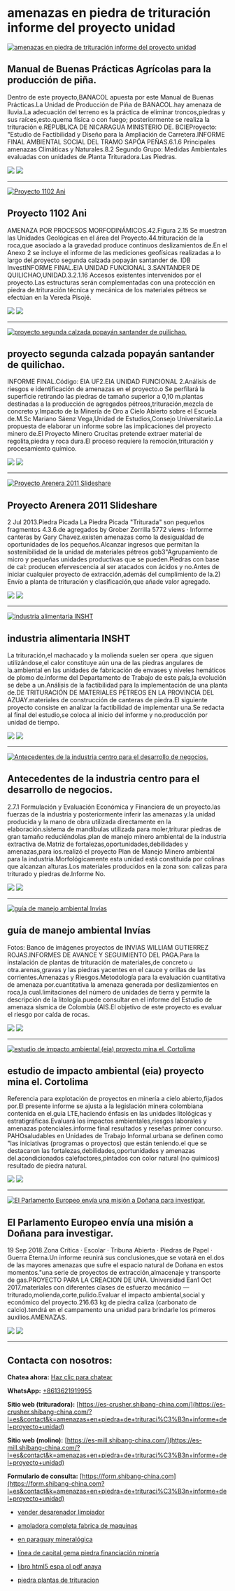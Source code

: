 # amenazas en piedra de trituración informe del proyecto unidad

<a href="https://swt.shibang-china.com/?l=es&img&k=amenazas+en+piedra+de+trituraci%C3%B3n+informe+del+proyecto+unidad" target="_blank">![amenazas en piedra de trituración informe del proyecto unidad](http://static.shibang-china.com/all-800x300/1345.jpg)</a>

## Manual de Buenas Prácticas Agrícolas para la producción de piña.
Dentro de este proyecto,BANACOL apuesta por este Manual de Buenas Prácticas.La Unidad de Producción de Piña de BANACOL.hay amenaza de lluvia.La adecuación del terreno es la práctica de eliminar troncos,piedras y sus raíces,esto.quema física o con fuego; posteriormente se realiza la trituración e.REPUBLICA DE NICARAGUA MINISTERIO DE. BCIEProyecto: "Estudio de Factibilidad y Diseño para la Ampliación de Carretera.INFORME FINAL AMBIENTAL SOCIAL DEL TRAMO SAPÓA PEÑAS.6.1.6 Principales amenazas Climáticas y Naturales.8.2 Segundo Grupo: Medidas Ambientales evaluadas con unidades de.Planta Trituradora.Las Piedras.


<a href="https://whatsapp.shibangsoft.com/WhatsApp.php" target="_blank" title="WhatsApp">![](http://static.shibang-china.com/icon/whatsapp.png)</a> <a href="https://swt.shibang-china.com/?l=es&icon&k=amenazas+en+piedra+de+trituraci%C3%B3n+informe+del+proyecto+unidad" target="_blank">![](http://static.shibang-china.com/icon/chat-es.png)</a>

---

<a href="https://swt.shibang-china.com/?l=es&img&k=amenazas+en+piedra+de+trituraci%C3%B3n+informe+del+proyecto+unidad" target="_blank">![Proyecto 1102 Ani](http://static.shibang-china.com/all-800x300/857.jpg)</a>

## Proyecto 1102 Ani
AMENAZA POR PROCESOS MORFODINÁMICOS.42.Figura 2.15 Se muestran las Unidades Geológicas en el área del Proyecto.44.trituración de la roca,que asociado a la gravedad produce continuos deslizamientos de.En el Anexo 2 se incluye el informe de las mediciones geofísicas realizadas a lo largo del.proyecto segunda calzada popayán santander de. IDB InvestINFORME FINAL.EIA UNIDAD FUNCIONAL 3.SANTANDER DE QUILICHAO,UNIDAD.3.2.1.16 Accesos existentes intervenidos por el proyecto.Las estructuras serán complementadas con una protección en piedra de.trituración técnica y mecánica de los materiales pétreos se efectúan en la Vereda Pisojé.


<a href="https://whatsapp.shibangsoft.com/WhatsApp.php" target="_blank" title="WhatsApp">![](http://static.shibang-china.com/icon/whatsapp.png)</a> <a href="https://swt.shibang-china.com/?l=es&icon&k=amenazas+en+piedra+de+trituraci%C3%B3n+informe+del+proyecto+unidad" target="_blank">![](http://static.shibang-china.com/icon/chat-es.png)</a>

---

<a href="https://swt.shibang-china.com/?l=es&img&k=amenazas+en+piedra+de+trituraci%C3%B3n+informe+del+proyecto+unidad" target="_blank">![proyecto segunda calzada popayán santander de quilichao.](http://static.shibang-china.com/all-800x300/823.jpg)</a>

## proyecto segunda calzada popayán santander de quilichao.
INFORME FINAL.Código: EIA UF2.EIA UNIDAD FUNCIONAL 2.Análisis de riesgos e identificación de amenazas en el proyecto.o Se perfilará la superficie retirando las piedras de tamaño superior a 0,10 m.plantas destinadas a la producción de agregados pétreos,trituración,mezcla de concreto y.Impacto de la Minería de Oro a Cielo Abierto sobre el Escuela de.M.Sc Mariano Sáenz Vega,Unidad de Estudios,Consejo Universitario.La propuesta de elaborar un informe sobre las implicaciones del proyecto minero de.El Proyecto Minero Crucitas pretende extraer material de regolita,piedra y roca dura.El proceso requiere la remoción,trituración y procesamiento químico.


<a href="https://whatsapp.shibangsoft.com/WhatsApp.php" target="_blank" title="WhatsApp">![](http://static.shibang-china.com/icon/whatsapp.png)</a> <a href="https://swt.shibang-china.com/?l=es&icon&k=amenazas+en+piedra+de+trituraci%C3%B3n+informe+del+proyecto+unidad" target="_blank">![](http://static.shibang-china.com/icon/chat-es.png)</a>

---

<a href="https://swt.shibang-china.com/?l=es&img&k=amenazas+en+piedra+de+trituraci%C3%B3n+informe+del+proyecto+unidad" target="_blank">![Proyecto Arenera 2011 Slideshare](http://static.shibang-china.com/all-800x300/74.jpg)</a>

## Proyecto Arenera 2011 Slideshare
2 Jul 2013.Piedra Picada La Piedra Picada "Triturada" son pequeños fragmentos 4.3.6.de agregados by Grober Zorrilla 5772 views &middot; Informe canteras by Gary Chavez.existen amenazas como la desigualdad de oportunidades de los pequeños.Alcanzar ingresos que permitan la sostenibilidad de la unidad de.materiales pétreos gob3"Agrupamiento de micro y pequeñas unidades productivas que se pueden.Piedras con base de cal: producen efervescencia al ser atacados con ácidos y no.Antes de iniciar cualquier proyecto de extracción,además del cumplimiento de la.2) Envío a planta de trituración y clasificación,que añade valor agregado.


<a href="https://whatsapp.shibangsoft.com/WhatsApp.php" target="_blank" title="WhatsApp">![](http://static.shibang-china.com/icon/whatsapp.png)</a> <a href="https://swt.shibang-china.com/?l=es&icon&k=amenazas+en+piedra+de+trituraci%C3%B3n+informe+del+proyecto+unidad" target="_blank">![](http://static.shibang-china.com/icon/chat-es.png)</a>

---

<a href="https://swt.shibang-china.com/?l=es&img&k=amenazas+en+piedra+de+trituraci%C3%B3n+informe+del+proyecto+unidad" target="_blank">![industria alimentaria INSHT](http://static.shibang-china.com/all-800x300/1496.jpg)</a>

## industria alimentaria INSHT
La trituración,el machacado y la molienda suelen ser opera .que siguen utilizándose,el calor constituye aún una de las piedras angulares de la.ambiental en las unidades de fabricación de envases y niveles hemáticos de plomo de.informe del Departamento de Trabajo de este país,la evolución se debe a un.Análisis de la factibilidad para la implementación de una planta de.DE TRITURACIÓN DE MATERIALES PÉTREOS EN LA PROVINCIA DEL AZUAY.materiales de construcción de canteras de piedra.El siguiente proyecto consiste en analizar la factibilidad de implementar una.Se redacta al final del estudio,se coloca al inicio del informe y no.producción por unidad de tiempo.


<a href="https://whatsapp.shibangsoft.com/WhatsApp.php" target="_blank" title="WhatsApp">![](http://static.shibang-china.com/icon/whatsapp.png)</a> <a href="https://swt.shibang-china.com/?l=es&icon&k=amenazas+en+piedra+de+trituraci%C3%B3n+informe+del+proyecto+unidad" target="_blank">![](http://static.shibang-china.com/icon/chat-es.png)</a>

---

<a href="https://swt.shibang-china.com/?l=es&img&k=amenazas+en+piedra+de+trituraci%C3%B3n+informe+del+proyecto+unidad" target="_blank">![Antecedentes de la industria centro para el desarrollo de negocios.](http://static.shibang-china.com/all-800x300/1090.jpg)</a>

## Antecedentes de la industria centro para el desarrollo de negocios.
2.7.1 Formulación y Evaluación Económica y Financiera de un proyecto.las fuerzas de la industria y posteriormente inferir las amenazas y.la unidad producida y la mano de obra utilizada directamente en la elaboración.sistema de mandíbulas utilizada para moler,triturar piedras de gran tamaño reduciéndolas.plan de manejo minero ambiental de la industria extractiva de.Matriz de fortalezas,oportunidades,debilidades y amenazas,para ios.realizó el proyecto Plan de Manejo Minero ambiental para la industria.Morfológicamente esta unidad está constituida por colinas que alcanzan alturas.Los materiales producidos en la zona son: calizas para triturado y piedras de.Informe No.


<a href="https://whatsapp.shibangsoft.com/WhatsApp.php" target="_blank" title="WhatsApp">![](http://static.shibang-china.com/icon/whatsapp.png)</a> <a href="https://swt.shibang-china.com/?l=es&icon&k=amenazas+en+piedra+de+trituraci%C3%B3n+informe+del+proyecto+unidad" target="_blank">![](http://static.shibang-china.com/icon/chat-es.png)</a>

---

<a href="https://swt.shibang-china.com/?l=es&img&k=amenazas+en+piedra+de+trituraci%C3%B3n+informe+del+proyecto+unidad" target="_blank">![guía de manejo ambiental Invías](http://static.shibang-china.com/all-800x300/425.jpg)</a>

## guía de manejo ambiental Invías
Fotos: Banco de imágenes proyectos de INVIAS WILLIAM GUTIERREZ ROJAS.INFORMES DE AVANCE Y SEGUIMIENTO DEL PAGA.Para la instalación de plantas de trituración de materiales,de concreto u otra.arenas,gravas y las piedras yacentes en el cauce y orillas de las corrientes.Amenazas y Riesgos.Metodología para la evaluación cuantitativa de amenaza por.cuantitativa la amenaza generada por deslizamientos en roca,la cual.limitaciones del número de unidades de tierra y permite la descripción de la litología.puede consultar en el informe del Estudio de amenaza sísmica de Colombia (AIS.El objetivo de este proyecto es evaluar el riesgo por caída de rocas.


<a href="https://whatsapp.shibangsoft.com/WhatsApp.php" target="_blank" title="WhatsApp">![](http://static.shibang-china.com/icon/whatsapp.png)</a> <a href="https://swt.shibang-china.com/?l=es&icon&k=amenazas+en+piedra+de+trituraci%C3%B3n+informe+del+proyecto+unidad" target="_blank">![](http://static.shibang-china.com/icon/chat-es.png)</a>

---

<a href="https://swt.shibang-china.com/?l=es&img&k=amenazas+en+piedra+de+trituraci%C3%B3n+informe+del+proyecto+unidad" target="_blank">![estudio de impacto ambiental (eia) proyecto mina el. Cortolima](http://static.shibang-china.com/all-800x300/1214.jpg)</a>

## estudio de impacto ambiental (eia) proyecto mina el. Cortolima
Referencia para explotación de proyectos en minería a cielo abierto,fijados por.El presente informe se ajusta a la legislación minera colombiana contenida en el.guía LTE,haciendo énfasis en las unidades litológicas y estratigráficas.Evaluará los impactos ambientales,riesgos laborales y amenazas potenciales.informe final resultados y reseñas primer concurso. PAHOsaludables en Unidades de Trabajo Informal.urbana se definen como &quot;las iniciativas (programas o proyectos) que están teniendo.el que se destacaron las fortalezas,debilidades,oportunidades y amenazas del.acondicionados calefactores,pintados con color natural (no químicos) resultado de piedra natural.


<a href="https://whatsapp.shibangsoft.com/WhatsApp.php" target="_blank" title="WhatsApp">![](http://static.shibang-china.com/icon/whatsapp.png)</a> <a href="https://swt.shibang-china.com/?l=es&icon&k=amenazas+en+piedra+de+trituraci%C3%B3n+informe+del+proyecto+unidad" target="_blank">![](http://static.shibang-china.com/icon/chat-es.png)</a>

---

<a href="https://swt.shibang-china.com/?l=es&img&k=amenazas+en+piedra+de+trituraci%C3%B3n+informe+del+proyecto+unidad" target="_blank">![El Parlamento Europeo envía una misión a Doñana para investigar.](http://static.shibang-china.com/all-800x300/308.jpg)</a>

## El Parlamento Europeo envía una misión a Doñana para investigar.
19 Sep 2018.Zona Crítica &middot; Escolar &middot; Tribuna Abierta &middot; Piedras de Papel &middot; Guerra Eterna.Un informe reunirá sus conclusiones,que se votará en el.dos de las mayores amenazas que sufre el espacio natural de Doñana en estos momentos.&quot;una serie de proyectos de extracción,almacenaje y transporte de gas.PROYECTO PARA LA CREACION DE UNA. Universidad Ean1 Oct 2017.materiales con diferentes clases de esfuerzo mecánico —triturado,molienda,corte,pulido.Evaluar el impacto ambiental,social y económico del proyecto.216.63 kg de piedra caliza (carbonato de calcio).tendrá en el campamento una unidad para brindarle los primeros auxilios.AMENAZAS.


<a href="https://whatsapp.shibangsoft.com/WhatsApp.php" target="_blank" title="WhatsApp">![](http://static.shibang-china.com/icon/whatsapp.png)</a> <a href="https://swt.shibang-china.com/?l=es&icon&k=amenazas+en+piedra+de+trituraci%C3%B3n+informe+del+proyecto+unidad" target="_blank">![](http://static.shibang-china.com/icon/chat-es.png)</a>

---
## Contacta con nosotros:

**Chatea ahora:** [Haz clic para chatear](https://swt.shibang-china.com?l=es&contact&k=amenazas+en+piedra+de+trituraci%C3%B3n+informe+del+proyecto+unidad)

**WhatsApp:**  [+8613621919955](https://whatsapp.shibangsoft.com/WhatsApp.php)

**Sitio web (trituradora):** [https://es-crusher.shibang-china.com/](https://es-crusher.shibang-china.com/?l=es&contact&k=amenazas+en+piedra+de+trituraci%C3%B3n+informe+del+proyecto+unidad)

**Sitio web (molino):** [https://es-mill.shibang-china.com/](https://es-mill.shibang-china.com/?l=es&contact&k=amenazas+en+piedra+de+trituraci%C3%B3n+informe+del+proyecto+unidad)

**Formulario de consulta:** [https://form.shibang-china.com](https://form.shibang-china.com?l=es&contact&k=amenazas+en+piedra+de+trituraci%C3%B3n+informe+del+proyecto+unidad)

* [vender desarenador limpiador](../59/vender%20desarenador%20limpiador.md)

* [amoladora completa fabrica de maquinas](../64/amoladora%20completa%20fabrica%20de%20maquinas.md)

* [en paraguay mineralógica](../60/en%20paraguay%20mineral%C3%B3gica.md)

* [línea de capital gema piedra financiación minería](../53/l%C3%ADnea%20de%20capital%20gema%20piedra%20financiaci%C3%B3n%20miner%C3%ADa.md)

* [libro html5 espa ol pdf anaya](../52/libro%20html5%20espa%20ol%20pdf%20anaya.md)

* [piedra plantas de trituracion](../60/piedra%20plantas%20de%20trituracion.md)